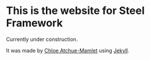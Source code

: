 # This is the website for Steel Framework

Currently under construction.

It was made by [Chloe Atchue-Mamlet](http://chloeam.com/) using [Jekyll](http://jekyllrb.com/).
